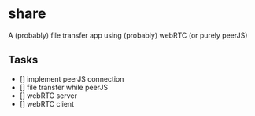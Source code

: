 # share

A (probably) file transfer app using (probably) webRTC (or purely peerJS)

## Tasks

- [] implement peerJS connection
- [] file transfer while peerJS
- [] webRTC server 
- [] webRTC client